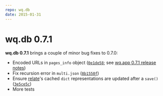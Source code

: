 ```yaml
---
repo: wq.db
date: 2015-01-31
---
```


# wq.db 0.7.1

**wq.db 0.7.1** brings a couple of minor bug fixes to 0.7.0:
- Encoded URLs in `pages_info` object ([`0e1de58`](https://github.com/wq/wq.db/commit/0e1de5823272b7090149d1dc42c3bae2bd2dc64e); see [wq.app 0.7.1 release notes](./wq.app-0.7.1.md))
- Fix recursion error in `multi.json` ([`8b1550f`](https://github.com/wq/wq.db/commit/8b1550f))
- Ensure [relate](../wq.db/patterns.md)'s cached `dict` representations are updated after a `save()` ([`3e5ce5c`](https://github.com/wq/wq.db/commit/3e5ce5c))
- More tests
